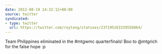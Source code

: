 ```yaml
---
date: 2012-08-19 14:32:12+00:00
source: twitter
syndicated:
- type: twitter
  url: https://twitter.com/roytang/statuses/237195263339556864/
---
```


Team Philippines eliminated in the #mtgwmc quarterfinals!  Boo to @mtgrich for the false hope :p